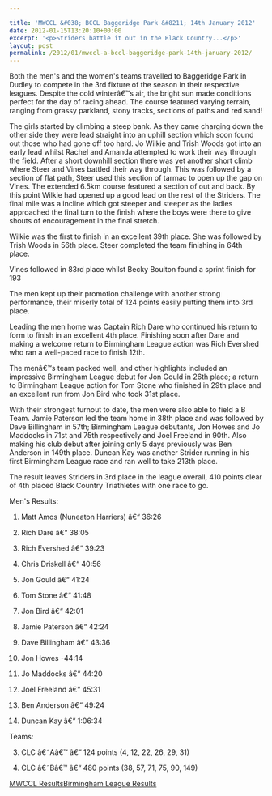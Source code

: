 ```yaml
---

title: 'MWCCL &#038; BCCL Baggeridge Park &#8211; 14th January 2012'
date: 2012-01-15T13:20:10+00:00
excerpt: '<p>Striders battle it out in the Black Country...</p>'
layout: post
permalink: /2012/01/mwccl-a-bccl-baggeridge-park-14th-january-2012/
---
```

</p> 

Both the men's and the women's teams travelled to Baggeridge Park in Dudley to compete in the 3rd fixture of the season in their respective leagues. Despite the cold winterâ€™s air, the bright sun made conditions perfect for the day of racing ahead. The course featured varying terrain, ranging from grassy parkland, stony tracks, sections of paths and red sand! 

The girls started by climbing a steep bank. As they came charging down the other side they were lead straight into an uphill section which soon found out those who had gone off too hard. Jo Wilkie and Trish Woods got into an early lead whilst Rachel and Amanda attempted to work their way through the field. After a short downhill section there was yet another short climb where Steer and Vines battled their way through. This was followed by a section of flat path, Steer used this section of tarmac to open up the gap on Vines. The extended 6.5km course featured a section of out and back. By this point Wilkie had opened up a good lead on the rest of the Striders. The final mile was a incline which got steeper and steeper as the ladies approached the final turn to the finish where the boys were there to give shouts of encouragement in the final stretch.

Wilkie was the first to finish in an excellent 39th place. She was followed by Trish Woods in 56th place. Steer completed the team finishing in 64th place.

Vines followed in 83rd place whilst Becky Boulton found a sprint finish for 193

The men kept up their promotion challenge with another strong performance, their miserly total of 124 points easily putting them into 3rd place.

Leading the men home was Captain Rich Dare who continued his return to form to finish in an excellent 4th place. Finishing soon after Dare and making a welcome return to Birmingham League action was Rich Evershed who ran a well-paced race to finish 12th.

The menâ€™s team packed well, and other highlights included an impressive Birmingham League debut for Jon Gould in 26th place; a return to Birmingham League action for Tom Stone who finished in 29th place and an excellent run from Jon Bird who took 31st place.

With their strongest turnout to date, the men were also able to field a B Team. Jamie Paterson led the team home in 38th place and was followed by Dave Billingham in 57th; Birmingham League debutants, Jon Howes and Jo Maddocks in 71st and 75th respectively and Joel Freeland in 90th. Also making his club debut after joining only 5 days previously was Ben Anderson in 149th place. Duncan Kay was another Strider running in his first Birmingham League race and ran well to take 213th place.

The result leaves Striders in 3rd place in the league overall, 410 points clear of 4th placed Black Country Triathletes with one race to go.

Men's Results:

1) Matt Amos (Nuneaton Harriers) â€“ 36:26

4) Rich Dare â€“ 38:05

12) Rich Evershed â€“ 39:23

22) Chris Driskell â€“ 40:56

26) Jon Gould â€“ 41:24

29) Tom Stone â€“ 41:48

31) Jon Bird â€“ 42:01

38) Jamie Paterson â€“ 42:24

57) Dave Billingham â€“ 43:36

71) Jon Howes -44:14

75) Jo Maddocks â€“ 44:20

90) Joel Freeland â€“ 45:31

149) Ben Anderson â€“ 49:24

213) Duncan Kay â€“ 1:06:34

Teams:

3) CLC â€˜Aâ€™ â€“ 124 points (4, 12, 22, 26, 29, 31)

2) CLC â€˜Bâ€™ â€“ 480 points (38, 57, 71, 75, 90, 149)

<a href="http://www.clcstriders-runningclub.co.uk/images/documents/2012mwcclfixture3.pdf" target="_blank" rel="nofollow">MWCCL Results</a><a href="http://www.clcstriders-runningclub.co.uk/images/documents/bccl3.pdf" target="_blank" rel="nofollow">Birmingham League Results</a>